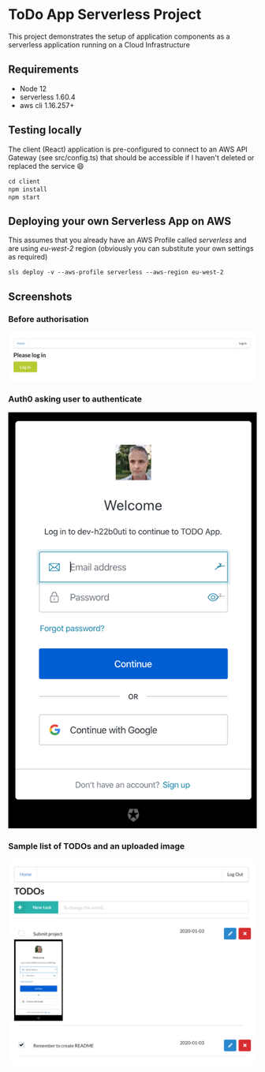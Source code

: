# ToDo App Serverless Project

This project demonstrates the setup of application components as 
a serverless application running on a Cloud Infrastructure

## Requirements
* Node 12
* serverless 1.60.4
* aws cli 1.16.257+


## Testing locally 
The client (React) application is pre-configured to connect to an AWS API Gateway (see src/config.ts)
that should be accessible if I haven't deleted or replaced the service 😄
```
cd client
npm install
npm start
```


## Deploying your own Serverless App on AWS
This assumes that you already have an AWS Profile called *serverless* and are using *eu-west-2* region
(obviously you can substitute your own settings as required)
```
sls deploy -v --aws-profile serverless --aws-region eu-west-2
```


## Screenshots

### Before authorisation
<img src="screenshots/please-login.png" width="600">

### Auth0 asking user to authenticate
<img src="screenshots/auth0-challenge.png" width="600">

### Sample list of TODOs and an uploaded image
<img src="screenshots/example-todo-list.png" width="600">
